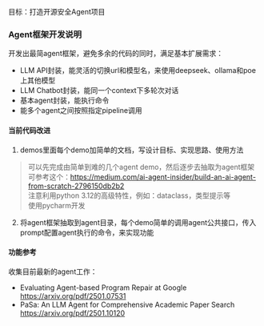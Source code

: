 目标：打造开源安全Agent项目  

### Agent框架开发说明  
开发出最简agent框架，避免多余的代码的同时，满足基本扩展需求：  
- LLM API封装，能灵活的切换url和模型名，来使用deepseek、ollama和poe上其他模型  
- LLM Chatbot封装，能同一个context下多轮次对话  
- 基本agent封装，能执行命令  
- 能多个agent之间按照指定pipeline调用  


#### 当前代码改进  
1. demos里面每个demo加简单的文档，写设计目标、实现思路、使用方法  
> 可以先完成由简单到难的几个agent demo，然后逐步去抽取为agent框架  
> 可参考这个：https://medium.com/ai-agent-insider/build-an-ai-agent-from-scratch-2796150db2b2  
> 注意利用python 3.12的高级特性，例如：dataclass，类型提示等  
> 使用pycharm开发  

2. 将agent框架抽取到agent目录，每个demo简单的调用agent公共接口，传入prompt配置agent执行的命令，来实现功能  

#### 功能参考  
收集目前最新的agent工作：  
- Evaluating Agent-based Program Repair at Google https://arxiv.org/pdf/2501.07531  
- PaSa: An LLM Agent for Comprehensive Academic Paper Search https://arxiv.org/pdf/2501.10120

